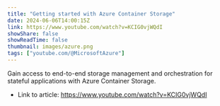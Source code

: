 ```yaml
---
title: "Getting started with Azure Container Storage"
date: 2024-06-06T14:00:15Z
link: https://www.youtube.com/watch?v=KCIG0vjWQdI
showShare: false
showReadTime: false
thumbnail: images/azure.png
tags: ["youtube.com/@MicrosoftAzure"]
---
```

Gain access to end-to-end storage management and orchestration for stateful applications with Azure Container Storage.

- Link to article: https://www.youtube.com/watch?v=KCIG0vjWQdI